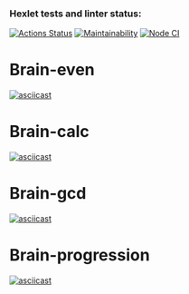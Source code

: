 ### Hexlet tests and linter status:

[![Actions Status](https://github.com/KLIMuschka/frontend-project-lvl1/workflows/hexlet-check/badge.svg)](https://github.com/KLIMuschka/frontend-project-lvl1/actions)
[![Maintainability](https://api.codeclimate.com/v1/badges/a99a88d28ad37a79dbf6/maintainability)](https://codeclimate.com/github/codeclimate/codeclimate/maintainability)
[![Node CI](https://github.com/KLIMuschka/frontend-project-lvl1/actions/workflows/nodejs.yml/badge.svg)](https://github.com/KLIMuschka/frontend-project-lvl1/actions)

# Brain-even

[![asciicast](https://asciinema.org/a/496986.svg)](https://asciinema.org/a/496986)

# Brain-calc

[![asciicast](https://asciinema.org/a/496987.svg)](https://asciinema.org/a/496987)

# Brain-gcd

[![asciicast](https://asciinema.org/a/497516.svg)](https://asciinema.org/a/497516)

# Brain-progression

[![asciicast](https://asciinema.org/a/497988.svg)](https://asciinema.org/a/497988)

